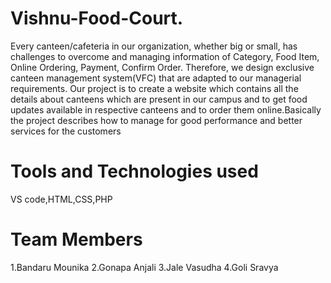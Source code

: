 # Vishnu-Food-Court.
Every canteen/cafeteria in our  organization, whether big or small, has challenges to overcome and managing information of Category, Food Item, Online Ordering, Payment, Confirm Order. Therefore, we design exclusive canteen  management  system(VFC)  that  are  adapted  to   our  managerial  requirements.
Our  project is to create a website which contains all the details about canteens which are present in our campus and to get food updates available in respective canteens  and  to order them online.Basically the project describes how to manage for good performance and better services for the customers 

# Tools and Technologies used
VS code,HTML,CSS,PHP

# Team Members
1.Bandaru Mounika
2.Gonapa Anjali
3.Jale Vasudha
4.Goli Sravya
